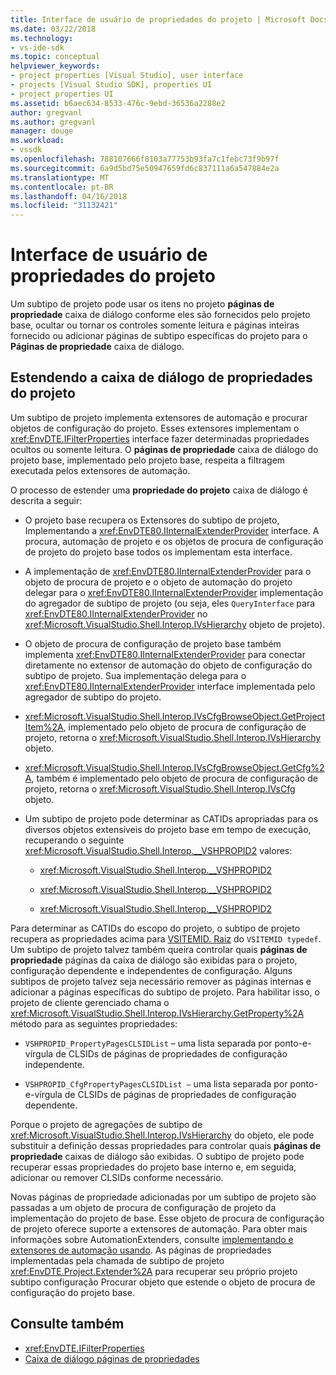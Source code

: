 ```yaml
---
title: Interface de usuário de propriedades do projeto | Microsoft Docs
ms.date: 03/22/2018
ms.technology:
- vs-ide-sdk
ms.topic: conceptual
helpviewer_keywords:
- project properties [Visual Studio], user interface
- projects [Visual Studio SDK], properties UI
- project properties UI
ms.assetid: b6aec634-8533-476c-9ebd-36536a2288e2
author: gregvanl
ms.author: gregvanl
manager: douge
ms.workload:
- vssdk
ms.openlocfilehash: 788107666f8103a77753b93fa7c1febc73f9b97f
ms.sourcegitcommit: 6a9d5bd75e50947659fd6c837111a6a547884e2a
ms.translationtype: MT
ms.contentlocale: pt-BR
ms.lasthandoff: 04/16/2018
ms.locfileid: "31132421"
---
```

# <a name="project-property-user-interface"></a>Interface de usuário de propriedades do projeto
Um subtipo de projeto pode usar os itens no projeto **páginas de propriedade** caixa de diálogo conforme eles são fornecidos pelo projeto base, ocultar ou tornar os controles somente leitura e páginas inteiras fornecido ou adicionar páginas de subtipo específicas do projeto para o **Páginas de propriedade** caixa de diálogo.

## <a name="extending-the-project-property-dialog-box"></a>Estendendo a caixa de diálogo de propriedades do projeto
 Um subtipo de projeto implementa extensores de automação e procurar objetos de configuração do projeto. Esses extensores implementam o <xref:EnvDTE.IFilterProperties> interface fazer determinadas propriedades ocultos ou somente leitura. O **páginas de propriedade** caixa de diálogo do projeto base, implementado pelo projeto base, respeita a filtragem executada pelos extensores de automação.

 O processo de estender uma **propriedade do projeto** caixa de diálogo é descrita a seguir:

-   O projeto base recupera os Extensores do subtipo de projeto, Implementando a <xref:EnvDTE80.IInternalExtenderProvider> interface. A procura, automação de projeto e os objetos de procura de configuração de projeto do projeto base todos os implementam esta interface.

-   A implementação de <xref:EnvDTE80.IInternalExtenderProvider> para o objeto de procura de projeto e o objeto de automação do projeto delegar para o <xref:EnvDTE80.IInternalExtenderProvider> implementação do agregador de subtipo de projeto (ou seja, eles `QueryInterface` para <xref:EnvDTE80.IInternalExtenderProvider> no <xref:Microsoft.VisualStudio.Shell.Interop.IVsHierarchy> objeto de projeto).

-   O objeto de procura de configuração de projeto base também implementa <xref:EnvDTE80.IInternalExtenderProvider> para conectar diretamente no extensor de automação do objeto de configuração do subtipo de projeto. Sua implementação delega para o <xref:EnvDTE80.IInternalExtenderProvider> interface implementada pelo agregador de subtipo do projeto.

-   <xref:Microsoft.VisualStudio.Shell.Interop.IVsCfgBrowseObject.GetProjectItem%2A>, implementado pelo objeto de procura de configuração de projeto, retorna o <xref:Microsoft.VisualStudio.Shell.Interop.IVsHierarchy> objeto.

-   <xref:Microsoft.VisualStudio.Shell.Interop.IVsCfgBrowseObject.GetCfg%2A>, também é implementado pelo objeto de procura de configuração de projeto, retorna o <xref:Microsoft.VisualStudio.Shell.Interop.IVsCfg> objeto.

-   Um subtipo de projeto pode determinar as CATIDs apropriadas para os diversos objetos extensíveis do projeto base em tempo de execução, recuperando o seguinte <xref:Microsoft.VisualStudio.Shell.Interop.__VSHPROPID2> valores:

    -   <xref:Microsoft.VisualStudio.Shell.Interop.__VSHPROPID2>

    -   <xref:Microsoft.VisualStudio.Shell.Interop.__VSHPROPID2>

    -   <xref:Microsoft.VisualStudio.Shell.Interop.__VSHPROPID2>

Para determinar as CATIDs do escopo do projeto, o subtipo de projeto recupera as propriedades acima para [VSITEMID. Raiz](<xref:Microsoft.VisualStudio.VSConstants.VSITEMID#Microsoft_VisualStudio_VSConstants_VSITEMID_Root>) do `VSITEMID typedef`. Um subtipo de projeto talvez também queira controlar quais **páginas de propriedade** páginas da caixa de diálogo são exibidas para o projeto, configuração dependente e independentes de configuração. Alguns subtipos de projeto talvez seja necessário remover as páginas internas e adicionar a páginas específicas do subtipo de projeto. Para habilitar isso, o projeto de cliente gerenciado chama o <xref:Microsoft.VisualStudio.Shell.Interop.IVsHierarchy.GetProperty%2A> método para as seguintes propriedades:

-   `VSHPROPID_PropertyPagesCLSIDList` – uma lista separada por ponto-e-vírgula de CLSIDs de páginas de propriedades de configuração independente.

-   `VSHPROPID_CfgPropertyPagesCLSIDList —` uma lista separada por ponto-e-vírgula de CLSIDs de páginas de propriedades de configuração dependente.

Porque o projeto de agregações de subtipo de <xref:Microsoft.VisualStudio.Shell.Interop.IVsHierarchy> do objeto, ele pode substituir a definição dessas propriedades para controlar quais **páginas de propriedade** caixas de diálogo são exibidas. O subtipo de projeto pode recuperar essas propriedades do projeto base interno e, em seguida, adicionar ou remover CLSIDs conforme necessário.

Novas páginas de propriedade adicionadas por um subtipo de projeto são passadas a um objeto de procura de configuração de projeto da implementação do projeto de base. Esse objeto de procura de configuração de projeto oferece suporte a extensores de automação. Para obter mais informações sobre AutomationExtenders, consulte [implementando e extensores de automação usando](http://msdn.microsoft.com/Library/0d5c218c-f412-4b28-ab0c-33a611f62356). As páginas de propriedades implementadas pela chamada de subtipo de projeto <xref:EnvDTE.Project.Extender%2A> para recuperar seu próprio projeto subtipo configuração Procurar objeto que estende o objeto de procura de configuração do projeto base.

## <a name="see-also"></a>Consulte também

- <xref:EnvDTE.IFilterProperties>
- [Caixa de diálogo páginas de propriedades](http://msdn.microsoft.com/en-us/4a3d34ac-ed03-45e8-ae60-a0e1aad300e4)